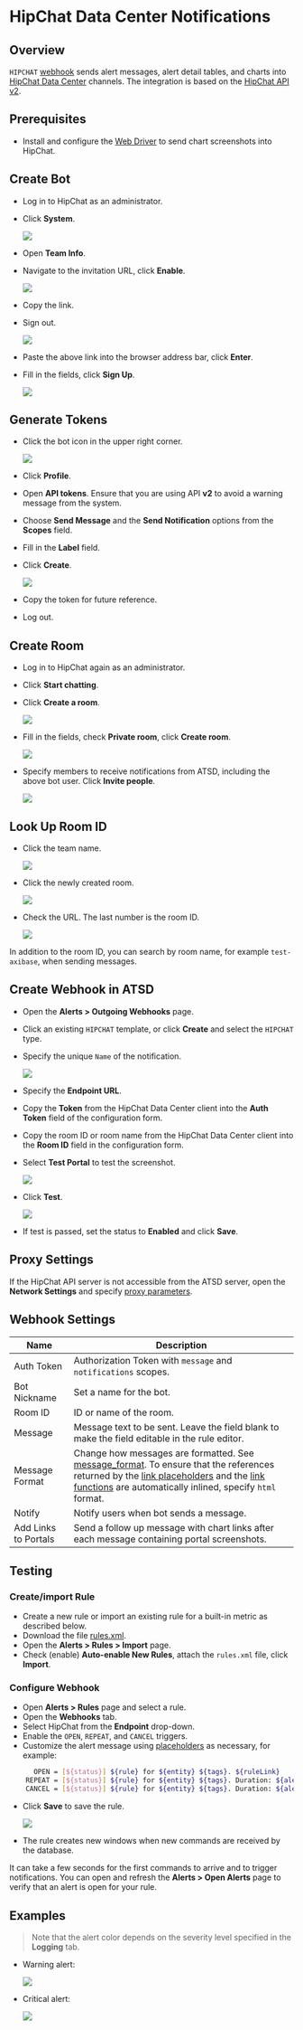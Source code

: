 # HipChat Data Center Notifications

## Overview

`HIPCHAT` [webhook](../notifications/README.md) sends alert messages, alert detail tables, and charts into [HipChat Data Center](https://www.atlassian.com/software/hipchat/enterprise/data-center) channels. The integration is based on the [HipChat API v2](https://www.hipchat.com/docs/apiv2).

## Prerequisites

* Install and configure the [Web Driver](web-driver.md) to send chart screenshots into HipChat.

## Create Bot

* Log in to HipChat as an administrator.
* Click **System**.

    ![](./images/system.png)

* Open **Team Info**.
* Navigate to the invitation URL, click **Enable**.

    ![](./images/invite_url.png)

* Copy the link.
* Sign out.

    ![](./images/sign_out.png)

* Paste the above link into the browser address bar, click **Enter**.
* Fill in the fields, click **Sign Up**.

    ![](./images/hipchat_atsd_bot.png)

## Generate Tokens

* Click the bot icon in the upper right corner.

    ![](./images/bot_icon.png)

* Click **Profile**.
* Open **API tokens**. Ensure that you are using API **v2** to avoid a warning message from the system.

* Choose **Send Message** and the **Send Notification** options from the **Scopes** field.
* Fill in the **Label** field.
* Click **Create**.

    ![](./images/hipchat_token.png)

* Copy the token for future reference.
* Log out.

## Create Room

* Log in to HipChat again as an administrator.
* Click **Start chatting**.
* Click **Create a room**.

    ![](./images/create_room.png)

* Fill in the fields, check **Private room**, click **Create room**.

    ![](./images/private_room.png)

* Specify members to receive notifications from ATSD, including the above bot user. Click **Invite people**.

    ![](./images/invite_bot.png)

## Look Up Room ID

* Click the team name.

    ![](./images/team_name.png)

* Click the newly created room.

    ![](./images/created_room.png)

* Check the URL. The last number is the room ID.

    ![](./images/room_url.png)

In addition to the room ID, you can search by room name, for example `test-axibase`, when sending messages.

## Create Webhook in ATSD

* Open the **Alerts > Outgoing Webhooks** page.
* Click an existing `HIPCHAT` template, or click **Create** and select the `HIPCHAT` type.
* Specify the unique `Name` of the notification.

    ![](./images/hipchat_1.png)

* Specify the **Endpoint URL**.
* Copy the **Token** from the HipChat Data Center client into the **Auth Token** field of the configuration form.
* Copy the room ID or room name from the HipChat Data Center client into the **Room ID** field in the configuration form.
* Select **Test Portal** to test the screenshot.

    ![](./images/hipchat_settings.png)

* Click **Test**.

   ![](./images/hipchat_2.png)

* If test is passed, set the status to **Enabled** and click **Save**.

## Proxy Settings

If the HipChat API server is not accessible from the ATSD server, open the **Network Settings** and specify [proxy parameters](../notifications/README.md#network-settings).

## Webhook Settings

|**Name**|**Description**|
|---|---|
|Auth Token|Authorization Token with `message` and `notifications` scopes.|
|Bot Nickname|Set a name for the bot.|
|Room ID|ID or name of the room.|
|Message|Message text to be sent. Leave the field blank to make the field editable in the rule editor.|
|Message Format|Change how messages are formatted. See [message_format](https://www.hipchat.com/docs/apiv2/method/send_room_notification). To ensure that the references returned by the [link placeholders](../links.md#reference) and the [link functions](../functions-link.md#reference) are automatically inlined, specify `html` format.|
|Notify|Notify users when bot sends a message.|
|Add Links to Portals|Send a follow up message with chart links after each message containing portal screenshots.|

## Testing

### Create/import Rule

* Create a new rule or import an existing rule for a built-in metric as described below.
* Download the file [rules.xml](./resources/rules.xml).
* Open the **Alerts > Rules > Import** page.
* Check (enable) **Auto-enable New Rules**, attach the `rules.xml` file, click **Import**.

### Configure Webhook

* Open **Alerts > Rules** page and select a rule.
* Open the **Webhooks** tab.
* Select HipChat from the **Endpoint** drop-down.
* Enable the `OPEN`, `REPEAT`, and `CANCEL` triggers.
* Customize the alert message using [placeholders](../placeholders.md) as necessary, for example:

```bash
      OPEN = [${status}] ${rule} for ${entity} ${tags}. ${ruleLink}
    REPEAT = [${status}] ${rule} for ${entity} ${tags}. Duration: ${alert_duration_interval}. ${ruleLink}
    CANCEL = [${status}] ${rule} for ${entity} ${tags}. Duration: ${alert_duration_interval}. ${ruleLink}
```

* Click **Save** to save the rule.

    ![](./images/hipchat_notification.png)

* The rule creates new windows when new commands are received by the database.

It can take a few seconds for the first commands to arrive and to trigger notifications. You can open and refresh the **Alerts > Open Alerts** page to verify that an alert is open for your rule.

## Examples

> Note that the alert color depends on the severity level specified in the **Logging** tab.

* Warning alert:

   ![](./images/hipchat_test_1.png)

* Critical alert:

   ![](./images/hipchat_test_2.png)
